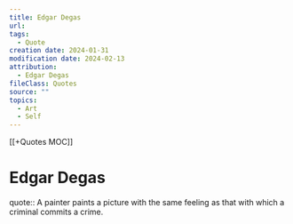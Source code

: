 ```yaml
---
title: Edgar Degas
url: 
tags:
  - Quote
creation date: 2024-01-31
modification date: 2024-02-13
attribution:
  - Edgar Degas
fileClass: Quotes
source: ""
topics:
  - Art
  - Self
---
```


[[+Quotes MOC]]

# Edgar Degas

quote:: A painter paints a picture with the same feeling as that with which a criminal commits a crime.
